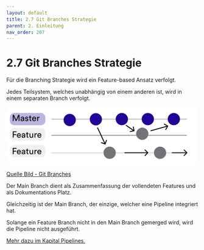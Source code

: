 ```yaml
---
layout: default
title: 2.7 Git Branches Strategie
parent: 2. Einleitung
nav_order: 207
---
```


# 2.7 Git Branches Strategie

Für die Branching Strategie wird ein Feature-based Ansatz verfolgt.

Jedes Teilsystem, welches unabhängig von einem anderen ist, wird in einem separaten Branch verfolgt.

![Git Branches](../ressources/images/git/git_branches.jpg)

[Quelle Bild - Git Branches](../anhang/600-quellen.html#612-git-branches)

Der Main Branch dient als Zusammenfassung der vollendeten Features und als Dokumentations Platz.

Gleichzeitig ist der Main Branch, der einzige, welcher eine Pipeline integriert hat.

Solange ein Feature Branch nicht in den Main Branch gemerged wird, wird die Pipeline nicht ausgeführt.

[Mehr dazu im Kapital Pipelines.](./208-pipelines.html)
